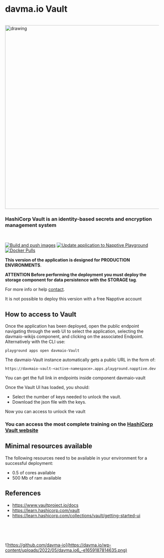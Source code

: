 # davma.io Vault

</br>

<img src="https://pbs.twimg.com/media/EZl8SPHWAAIamAu.jpg" alt="drawing" width="600"/>

</br>

### HashiCorp Vault is an identity-based secrets and encryption management system
</br>


[![Build and push images](https://github.com/davma-io-images/vault-ui/actions/workflows/docker-image.yml/badge.svg)](https://github.com/davma-io-images/vault-ui/actions/workflows/docker-image.yml)
[![Update application to Napptive Playground](https://github.com/davma-io-templates/vault-templates/actions/workflows/napptive-push.yml/badge.svg)](https://github.com/davma-io-templates/vault-templates/actions/workflows/napptive-push.yml)
[![Docker Pulls](https://img.shields.io/docker/pulls/davma/vault-ui?logo=docker&logoColor=white)](https://hub.docker.com/r/davma/vault-ui)

 __This version of the application is designed for PRODUCTION ENVIRONMENTS__.  

__ATTENTION Before performing the deployment you must deploy the storage component for data persistence with the STORAGE tag__.  

For more info or help [contact](mailto:contact@davma.io).  

It is not possible to deploy this version with a free Napptive account

## How to access to Vault

Once the application has been deployed, open the public endpoint navigating through the web UI to select the application, selecting the davmaio-wikijs component, and clicking on the associated Endpoint. Alternatively with the CLI use:

```
playground apps open davmaio-Vault
```

The davmaio-Vault instance automatically gets a public URL in the form of:

```
https://davmaio-vault-<active-namespace>.apps.playground.napptive.dev
```

You can get the full link in endpoints inside component davmaio-vault

Once the Vault UI has loaded, you should:

- Select the number of keys needed to unlock the vault.
- Download the json file with the keys.

Now you can access to unlock the vault

### You can access the most complete training on the [HashiCorp Vault website](https://learn.hashicorp.com/collections/vault/getting-started-ui)


## Minimal resources available
The following resources need to be available in your environment for a successful deployment:
- 0.5 of cores available
- 500 Mb of ram available

## References
* https://www.vaultproject.io/docs
* https://learn.hashicorp.com/vault
* https://learn.hashicorp.com/collections/vault/getting-started-ui



</br>
</br>
</br>

![https://github.com/davma-io](https://davma.io/wp-content/uploads/2022/05/davma.io6_-e1659187814635.png)
</br>
</br>
</br>